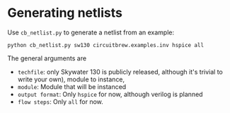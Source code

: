 # Generating netlists

Use `cb_netlist.py` to generate a netlist from an example:

``` 
python cb_netlist.py sw130 circuitbrew.examples.inv hspice all
```

The general arguments are

- `techfile`:  only Skywater 130 is publicly released, although it's trivial to
write your own), module to instance, 
- `module`: Module that will be instanced 
- `output format`: Only `hspice` for now, although verilog is planned
- `flow steps`: Only `all` for now.

